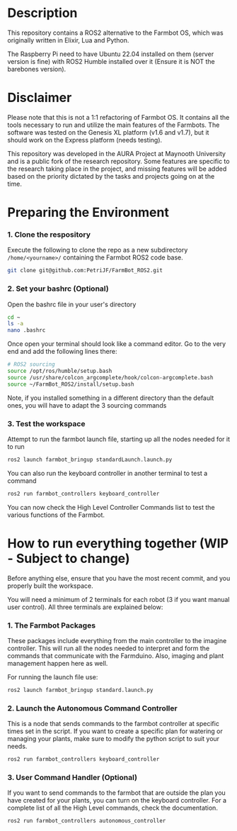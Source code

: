 
# Description

This repository contains a ROS2 alternative to the Farmbot OS, which was originally written in Elixir, Lua and Python.

The Raspberry Pi need to have Ubuntu 22.04 installed on them (server version is fine) with ROS2 Humble installed over it (Ensure it is NOT the barebones version).
# Disclaimer

Please note that this is not a 1:1 refactoring of Farmbot OS. It contains all the tools necessary to run and utilize the main features of the Farmbots. The software was tested on the Genesis XL platform (v1.6 and v1.7), but it should work on the Express platform (needs testing).

This repository was developed in the AURA Project at Maynooth University and is a public fork of the research repository. Some features are specific to the research taking place in the project, and missing features will be added based on the priority dictated by the tasks and projects going on at the time.

# Preparing the Environment

### 1. Clone the respository

Execute the following to clone the repo as a new subdirectory `/home/<yourname>/` containing the Farmbot ROS2 code base.
   ```bash
   git clone git@github.com:PetriJF/FarmBot_ROS2.git
   ```

### 2. Set your bashrc (Optional)

Open the bashrc file in your user's directory

```bash
cd ~
ls -a
nano .bashrc
```

Once open your terminal should look like a command editor. Go to the very end and add the following lines there:

```bash
# ROS2 sourcing
source /opt/ros/humble/setup.bash
source /usr/share/colcon_argcomplete/hook/colcon-argcomplete.bash
source ~/FarmBot_ROS2/install/setup.bash
```

Note, if you installed something in a different directory than the default ones, you will have to adapt the 3 sourcing commands

### 3. Test the workspace

Attempt to run the farmbot launch file, starting up all the nodes needed for it to run

```bash
ros2 launch farmbot_bringup standardLaunch.launch.py
```

You can also run the keyboard controller in another terminal to test a command

```bash
ros2 run farmbot_controllers keyboard_controller
```

You can now check the High Level Controller Commands list to test the various functions of the Farmbot.

# How to run everything together (WIP - Subject to change)

Before anything else, ensure that you have the most recent commit, and you properly built the workspace.

You will need a minimum of 2 terminals for each robot (3 if you want manual user control). All three terminals are explained below:

### 1. The Farmbot Packages

These packages include everything from the main controller to the imagine controller. This will run all the nodes needed to interpret and form the commands that communicate with the Farmduino. Also, imaging and plant management happen here as well.

For running the launch file use:
``` bash
ros2 launch farmbot_bringup standard.launch.py
```

### 2. Launch the Autonomous Command Controller

This is a node that sends commands to the farmbot controller at specific times set in the script. If you want to create a specific plan for watering or managing your plants, make sure to modify the python script to suit your needs.

``` bash
ros2 run farmbot_controllers keyboard_controller
```

### 3. User Command Handler (Optional)

If you want to send commands to the farmbot that are outside the plan you have created for your plants, you can turn on the keyboard controller. For a complete list of all the High Level commands, check the documentation.

``` bash
ros2 run farmbot_controllers autonomous_controller
```
